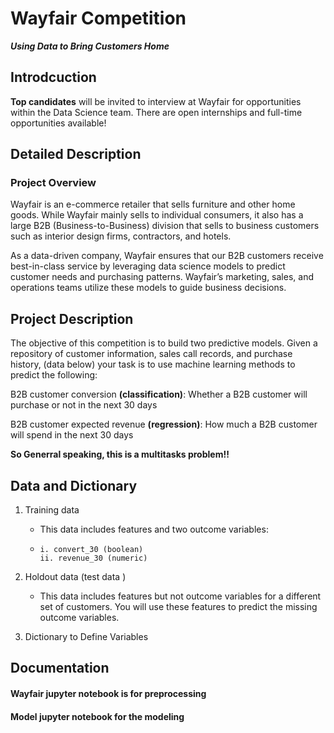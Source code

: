 # Wayfair Competition

***Using Data to Bring Customers Home***

## Introdcuction

**Top candidates** will be invited to interview at Wayfair for opportunities within the Data Science team. There are open internships and full-time opportunities available!


## Detailed Description

### Project Overview
Wayfair is an e-commerce retailer that sells furniture and other home goods. While Wayfair mainly sells to individual consumers, it also has a large B2B (Business-to-Business) division that sells to business customers such as interior design firms, contractors, and hotels.

As a data-driven company, Wayfair ensures that our B2B customers receive best-in-class service by leveraging data science models to predict customer needs and purchasing patterns. Wayfair’s marketing, sales, and operations teams utilize these models to guide business decisions.



## Project Description
The objective of this competition is to build two predictive models. Given a repository of customer information, sales call records, and purchase history, (data below) your task is to use machine learning methods to predict the following:

B2B customer conversion **(classification)**: Whether a B2B customer will purchase or not in the next 30 days

B2B customer expected revenue **(regression)**: How much a B2B customer will spend in the next 30 days

**So Generral speaking, this is a multitasks problem!!**


## Data and Dictionary

1. Training data 
	* This data includes features and two outcome variables:
	* 
          i. convert_30 (boolean)
          ii. revenue_30 (numeric)

2. Holdout data (test data )

    * This data includes features but not outcome variables for a different set of customers. You will use these features to predict the missing outcome variables.

3. Dictionary to Define Variables

## Documentation

#### Wayfair jupyter notebook is for preprocessing
#### Model jupyter notebook for the modeling 


